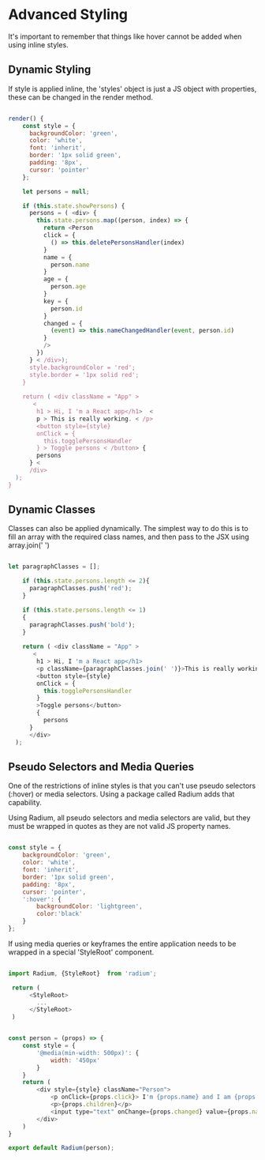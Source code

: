 # Advanced Styling

It's important to remember that things like hover cannot be added when using inline styles.

## Dynamic Styling

If style is applied inline, the 'styles' object is just a JS object with properties, these can be changed in the render method.

``` js

render() {
    const style = {
      backgroundColor: 'green',
      color: 'white',
      font: 'inherit',
      border: '1px solid green',
      padding: '8px',
      cursor: 'pointer'
    };

    let persons = null;

    if (this.state.showPersons) {
      persons = ( <div> {
        this.state.persons.map((person, index) => {
          return <Person
          click = {
            () => this.deletePersonsHandler(index)
          }
          name = {
            person.name
          }
          age = {
            person.age
          }
          key = {
            person.id
          }
          changed = {
            (event) => this.nameChangedHandler(event, person.id)
          }
          />
        })
      } < /div>);
      style.backgroundColor = 'red';
      style.border = '1px solid red';
    }
    
    return ( <div className = "App" >
       <
        h1 > Hi, I 'm a React app</h1>  <
        p > This is really working. < /p>  
        <button style={style}
        onClick = {
          this.togglePersonsHandler
        } > Toggle persons < /button> {
        persons
      } <
      /div>
  );
}   

```

## Dynamic Classes

Classes can also be applied dynamically. The simplest way to do this is to fill an array with the required class names, and then pass to the JSX using array.join(' ')

``` js

let paragraphClasses = [];

    if (this.state.persons.length <= 2){
      paragraphClasses.push('red');
    }

    if (this.state.persons.length <= 1)
    {
      paragraphClasses.push('bold');
    }
    
    return ( <div className = "App" >
       <
        h1 > Hi, I 'm a React app</h1>  
        <p className={paragraphClasses.join(' ')}>This is really working.</p>  
        <button style={style}
        onClick = {
          this.togglePersonsHandler
        }
        >Toggle persons</button> 
        {
          persons
      } 
      </div>
  );

```

## Pseudo Selectors and Media Queries

One of the restrictions of inline styles is that you can't use pseudo selectors (:hover) or media selectors. Using a package called Radium adds that capability.

Using Radium, all pseudo selectors and media selectors are valid, but they must be wrapped in quotes as they are not valid JS property names.

``` js

const style = {
    backgroundColor: 'green',
    color: 'white',
    font: 'inherit',
    border: '1px solid green',
    padding: '8px',
    cursor: 'pointer',
    ':hover': {
        backgroundColor: 'lightgreen',
        color:'black'
    }
};

```

If using media queries or keyframes the entire application needs to be wrapped in a special 'StyleRoot' component.

``` js

import Radium, {StyleRoot}  from 'radium';

 return ( 
      <StyleRoot>
        ...
      </StyleRoot>
 )

```

``` js

const person = (props) => {
    const style = {
        '@media(min-width: 500px)': {
            width: '450px'
        }
    }
    return (
        <div style={style} className="Person">
            <p onClick={props.click}> I'm {props.name} and I am {props.age} years old!</p>
            <p>{props.children}</p>
            <input type="text" onChange={props.changed} value={props.name}/>
        </div>
    )
}

export default Radium(person);

```
